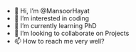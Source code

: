 - 👋 Hi, I’m @MansoorHayat
- 👀 I’m interested in coding
- 🌱 I’m currently learning PhD
- 💞️ I’m looking to collaborate on Projects
- 📫 How to reach me very well?

<!---
MansoorHayat/MansoorHayat is a ✨ special ✨ repository because its `README.md` (this file) appears on your GitHub profile.
You can click the Preview link to take a look at your changes.
--->
